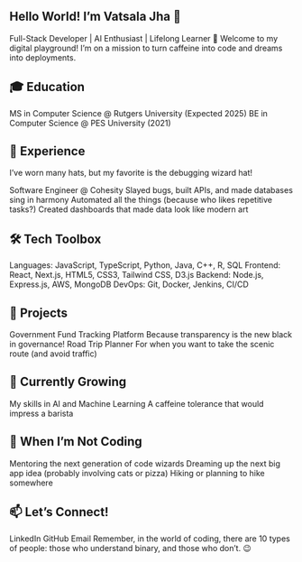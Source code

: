 ## Hello World! I’m Vatsala Jha 👋
Full-Stack Developer | AI Enthusiast | Lifelong Learner 🚀
Welcome to my digital playground! I’m on a mission to turn caffeine into code and dreams into deployments.

## 🎓 Education
MS in Computer Science @ Rutgers University (Expected 2025)
BE in Computer Science @ PES University (2021)
## 💼 Experience
I’ve worn many hats, but my favorite is the debugging wizard hat!

Software Engineer @ Cohesity
Slayed bugs, built APIs, and made databases sing in harmony
Automated all the things (because who likes repetitive tasks?)
Created dashboards that made data look like modern art
## 🛠️ Tech Toolbox
Languages: JavaScript, TypeScript, Python, Java, C++, R, SQL
Frontend: React, Next.js, HTML5, CSS3, Tailwind CSS, D3.js
Backend: Node.js, Express.js, AWS, MongoDB
DevOps: Git, Docker, Jenkins, CI/CD
## 🚀 Projects
Government Fund Tracking Platform
Because transparency is the new black in governance!
Road Trip Planner
For when you want to take the scenic route (and avoid traffic)
## 🌱 Currently Growing
My skills in AI and Machine Learning
A caffeine tolerance that would impress a barista
## 🎨 When I’m Not Coding
Mentoring the next generation of code wizards
Dreaming up the next big app idea (probably involving cats or pizza)
Hiking or planning to hike somewhere
## 📫 Let’s Connect!
LinkedIn
GitHub
Email
Remember, in the world of coding, there are 10 types of people: those who understand binary, and those who don’t. 😉
